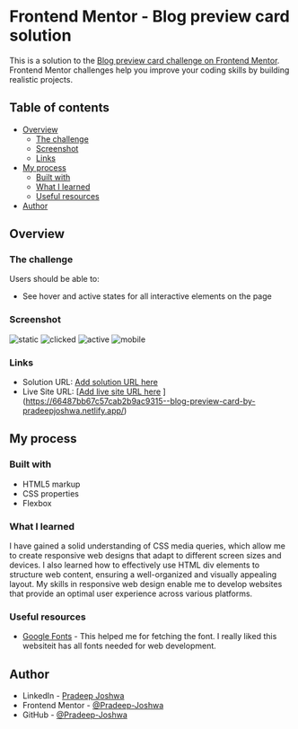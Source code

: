 # Frontend Mentor - Blog preview card solution

This is a solution to the [Blog preview card challenge on Frontend Mentor](https://www.frontendmentor.io/challenges/blog-preview-card-ckPaj01IcS). Frontend Mentor challenges help you improve your coding skills by building realistic projects. 

## Table of contents

- [Overview](#overview)
  - [The challenge](#the-challenge)
  - [Screenshot](#screenshot)
  - [Links](#links)
- [My process](#my-process)
  - [Built with](#built-with)
  - [What I learned](#what-i-learned)
  - [Useful resources](#useful-resources)
- [Author](#author)




## Overview

### The challenge

Users should be able to:

- See hover and active states for all interactive elements on the page

### Screenshot


![static](https://github.com/Pradeep-Joshwa/Blog-preview-card-Frontend-Mentor/assets/100898870/e550f1c1-c330-49c5-8fb2-ab8b094ecf51)
![clicked](https://github.com/Pradeep-Joshwa/Blog-preview-card-Frontend-Mentor/assets/100898870/d85a5b77-539e-421f-8d03-ef8b57ecc177)
![active](https://github.com/Pradeep-Joshwa/Blog-preview-card-Frontend-Mentor/assets/100898870/ff4e90b5-60cf-4605-a8a9-01b53ee99fa5)
![mobile](https://github.com/Pradeep-Joshwa/Blog-preview-card-Frontend-Mentor/assets/100898870/08365a77-c5a3-40a5-b87a-ee7943bb524a)



### Links

- Solution URL: [Add solution URL here](https://your-solution-url.com)
- Live Site URL: [[Add live site URL here](https://your-live-site-url.com)
](https://66487bb67c57cab2b9ac9315--blog-preview-card-by-pradeepjoshwa.netlify.app/)
## My process

### Built with

- HTML5 markup
- CSS properties
- Flexbox


### What I learned

I have gained a solid understanding of CSS media queries, which allow me to create responsive web designs that adapt to different screen sizes and devices. I also learned how to effectively use HTML div elements to structure web content, ensuring a well-organized and visually appealing layout. My skills in responsive web design enable me to develop websites that provide an optimal user experience across various platforms.


### Useful resources

- [Google Fonts](https://fonts.google.com/) - This helped me for fetching the font. I really liked this websiteit has all fonts needed for web development.

## Author

- LinkedIn - [Pradeep Joshwa](https://www.linkedin.com/in/pradeep-joshwa-b6650221b/)
- Frontend Mentor - [@Pradeep-Joshwa](https://www.frontendmentor.io/profile/Pradeep-Joshwa)
- GitHub - [@Pradeep-Joshwa](https://github.com/Pradeep-Joshwa)


